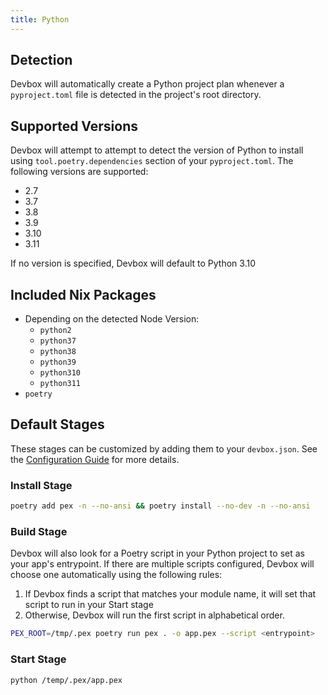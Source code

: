 ```yaml
---
title: Python
---
```


## Detection

Devbox will automatically create a Python project plan whenever a `pyproject.toml` file is detected in the project's root directory. 

## Supported Versions

Devbox will attempt to attempt to detect the version of Python to install using `tool.poetry.dependencies` section of your `pyproject.toml`. The following versions are supported: 

* 2.7
* 3.7
* 3.8
* 3.9
* 3.10
* 3.11

If no version is specified, Devbox will default to Python 3.10
## Included Nix Packages

* Depending on the detected Node Version:
  * `python2`
  * `python37`
  * `python38`
  * `python39`
  * `python310`
  * `python311`
* `poetry`

## Default Stages

These stages can be customized by adding them to your `devbox.json`. See the [Configuration Guide](../configuration.md) for more details.

### Install Stage
```bash
poetry add pex -n --no-ansi && poetry install --no-dev -n --no-ansi
```

### Build Stage

Devbox will also look for a Poetry script in your Python project to set as your app's entrypoint. If there are multiple scripts configured, Devbox will choose one automatically using the following rules:

1. If Devbox finds a script that matches your module name, it will set that script to run in your Start stage
2. Otherwise, Devbox will run the first script in alphabetical order.

```bash
PEX_ROOT=/tmp/.pex poetry run pex . -o app.pex --script <entrypoint>
```

### Start Stage

```bash
python /temp/.pex/app.pex
```
